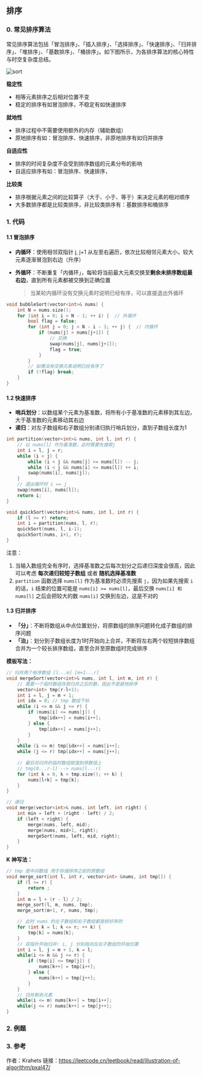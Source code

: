## 排序

### 0. 常见排序算法

常见排序算法包括「冒泡排序」、「插入排序」、「选择排序」、「快速排序」、「归并排序」、「堆排序」、「基数排序」、「桶排序」。如下图所示，为各排序算法的核心特性与时空复杂度总结。

![sort](https://pic.leetcode-cn.com/1629483637-tmENTT-Picture2.png)



**稳定性**

- 相等元素排序之后相对位置不变
- 稳定的排序有如冒泡排序，不稳定有如快速排序



**就地性**

- 排序过程中不需要使用额外的内存（辅助数组）
- 原地排序有如：冒泡排序、快速排序，非原地排序有如归并排序



**自适应性**

- 排序的时间复杂度不会受到排序数组的元素分布的影响
- 自适应排序有如：冒泡排序、快速排序，



**比较类**

- 排序根据元素之间的比较算子（大于、小于、等于）来决定元素的相对顺序
- 大多数排序都是比较类排序，非比较类排序有：基数排序和桶排序



### 1. 代码

#### 1.1 冒泡排序

- **内循环**：使用相邻双指针 j, j+1 从左至右遍历，依次比较相邻元素大小，较大元素逐渐冒泡到右边（升序）

- **外循环**：不断重复「内循环」，每轮将当前最大元素交换至**剩余未排序数组最右边**，直到所有元素都被交换到正确位置

  > 当某轮内循环没有交换元素时说明已经有序，可以直接退出外循环

```cpp
void bubbleSort(vector<int>& nums) {
    int N = nums.size();
    for (int i = 0; i < N - 1; ++ i) {	// 外循环
        bool flag = false;
        for (int j = 0; j < N - i - 1; ++ j) {	// 内循环
            if (nums[j] > nums[j+1]) {
                // 交换
                swap(nums[j], nums[j+1]);
                flag = true;
            }
        }
        // 如果没有交换元素说明已经有序了
        if (!flag) break;
    }
}
```



#### 1.2 快速排序

- **哨兵划分**：以数组某个元素为基准数，将所有小于基准数的元素移到其左边，大于基准数的元素移动其右边
- **递归**：对左子数组和右子数组分别递归执行哨兵划分，直到子数组长度为1

```cpp
int partition(vector<int>& nums, int l, int r) {
    // 以 nums[l] 作为基准数，此时需要先搜索j
    int i = l, j = r;
    while (i < j) {
        while (i < j && nums[j] >= nums[l]) -- j;
        while (i < j && nums[i] <= nums[l]) ++ i;
        swap(nums[i], nums[j]);
    }
    // 退出循环时 i == j
    swap(nums[i], nums[l]);
    return i;
}

void quickSort(vector<int>& nums, int l, int r) {
    if (l >= r) return;
    int i = partition(nums, l, r);
    quickSort(nums, l, i-1);
    quickSort(nums, i+1, r);
}
```



注意：

1. 当输入数组完全有序时，选择基准数之后每次划分之后递归深度会很高，因此可以考虑 **每次递归较短子数组** 或者 **随机选择基准数**
2. `partition` 函数选择 `nums[l]` 作为基准数时必须先搜索 `j`，因为如果先搜索 `i` 的话，`i` 结束的位置可能是 `nums[i] >= nums[l]`，最后交换 `nums[i] 和 nums[l]` 之后会把较大的数 `nums[i]` 交换到左边，这是不对的



#### 1.3 归并排序

- **「分」**：不断将数组从中点位置划分，将原数组的排序问题转化成子数组的排序问题
- **「治」**：划分到子数组长度为1时开始向上合并，不断将左右两个较短排序数组合并为一个较长排序数组，直至合并至原数组时完成排序

**模板写法：**

```cpp
// 归并两个有序数组 [l...m] [m+1...r]
void mergeSort(vector<int>& nums, int l, int m, int r) {
    // 需要一个临时数组存放归并之后的数，因此不是就地排序
    vector<int> tmp(r-l+1);
    int i = l, j = m + 1;
    int idx = 0; // tmp 数组下标
    while (i <= m && j <= r) {
        if (nums[i] <= nums[j]) {
            tmp[idx++] = nums[i++];
        } else {
            tmp[idx++] = nums[j++]; 
        }
    }
    while (i <= m) tmp[idx++] = nums[i++];
    while (j <= r) tmp[idx++] = nums[j++];
    
    // 最后将归并的临时数组赋值到原数组上
    // tmp[0...r-l] --> nums[l...r]
    for (int k = 0, k < tmp.size(); ++ k) {
        nums[l+k] = tmp[k];
    }
}

// 递归
void merge(vector<int>& nums, int left, int right) {
    int min = left + (right - left) / 2;
    if (left < right) {
        merge(nums, left, mid);
        merge(nums, mid+1, right);
        mergeSort(nums, left, mid, right);
    }
}
```



**K 神写法：**

```cpp
// tmp 是中间数组 用于存储排序之前的原数组
void merge_sort(int l, int r, vector<int> &nums, int tmp[]) {
    if (l >= r) {
        return ;
    }
    int m = l + (r - l) / 2;
    merge_sort(l, m, nums, tmp);
    merge_sort(m+1, r, nums, tmp);

    // 此时 nums 的左子数组和右子数组都是排好序的
    for (int k = l; k <= r; ++ k) {
        tmp[k] = nums[k];
    }
    // 双指针开始归并: i, j 分别指向左右子数组的开始位置
    int i = l, j = m + 1, k = l;
    while(i <= m && j <= r) {
        if (tmp[i] <= tmp[j]) {
            nums[k++] = tmp[i++];
        } else {
            nums[k++] = tmp[j++];
        }
    }
    // 归并剩余元素
    while(i <= m) nums[k++] = tmp[i++];
    while(j <= r) nums[k++] = tmp[j++];
}
```



### 2. 例题





### 3. 参考

作者：Krahets
链接：https://leetcode.cn/leetbook/read/illustration-of-algorithm/pxal47/